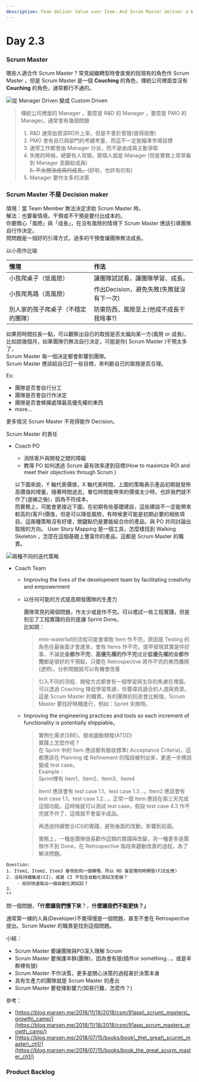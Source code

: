 ```yaml
---
description: Team deliver Value over Item；And Scrum Master deliver a Well-Working Team
---
```


# Day 2.3

### Scrum Master

哪些人適合作 Scrum Master ? 常見組織轉型時會直覺的找現有的角色作 Scrum Master ，但是 Scrum Master 是一個 **Couching** 的角色，傳統公司裡面並沒有 **Couching** 的角色，通常都行不通的。

![&#x5F9E; Manager Driven &#x8B8A;&#x6210; Custom Driven](../.gitbook/assets/img_3031.JPG)

> 傳統公司裡面的 Manager ，要麼是 R&D 的 Manager ，要麼是 PMO 的 Manager。通常會有幾個問題  
> 1. R&D 通常由資深RD升上來，但是不善於管理\(彼得效應\)  
> 2. PMO 會有自已與部門的考績考量，而這不一定能瞄準市場目標  
> 3. 通常工作都會由 Manager 分派，而不是由成員主動爭取  
> 4. 失敗的時候，總要有人背鍋，那個人就是 Manager \(但是實務上常常看到 Manager 丟鍋給成員\)  
> ~~5. 不太關注成員的成長。~~\(好啦，也許有的有\)  
> 6. Manager 要作太多的決策

### Scrum Master 不是 Decision maker

情境：當 Team Member 無法決定求助 Scrum Master 時。  
解法：也要看情境，干預或不干預是要付出成本的。  
你要關心「風險」與「成長」，在沒有風險的情境下 Scrum Master 應該引導團隊自行作決定。  
問問題是一個好的引導方式，過多的干預會讓團隊無法成長。

以小孩作比喻

| 情境 | 作法 |
| :--- | :--- |
| 小孩爬桌子（低風險） | 讓團隊試試看，讓團隊學習、成長。 |
| 小孩爬馬路（高風險） | 作出Decision，避免失敗\(失敗就沒有下一次\) |
| 別人家的孩子爬桌子（不穩定的團隊） | 防東防西，風險至上\(他成不成長干我啥事?\) |

如果把時間拉長一點，可以觀察出自已的取捨是否太偏向某一方\(風險 or 成長\)，  
比如說幾個月，如果團隊仍無法自行決定，可能是你\( Scrum Master \)干預太多了，  
Scrum Master 每一個決定都會影響到團隊。  
Scrum Master 應該給自已訂一些目標，來判斷自已的取捨是否合理。

Ex:

* 團隊是否會自行分工
* 團隊是否會自行作決定
* 團隊是否會蜂擁處理最高優先權的東西
* more…

更多情況 Scrum Master 不見得能作 Decision。

Scrum Master 的責任

* Coach PO

  * 消除客戶與開發之間的障礙
  * 教導 PO 如何透過 Scrum 最有效率達到目標\(How to maximize ROI and meet their objectives through Scrum \) 

  以下圖來說，Y 軸代表價值，X 軸代表時間。上圖的策略表示產品初期就發佈高價值的增量，隨著時間過去，單位時間能帶來的價值太少時，也許我們就不作了\(虛線之後\)，因為不符成本。  
  而實務上，可能會更接近下圖，在初期有些基礎建設，這些建設不一定能帶來較高的\(客戶\)價值，但是可以降低風險，有時候更可能是初期必要的相依項目。這兩種策略沒有好壞，關鍵點仍是要能結合你的產品，與 PO 共同討論出取捨的方向。 User Story Mapping 是一個工具，怎麼樣找到 Walking Skeleton ，怎麼在這個基礎上豐富你的產品，這都是 Scrum Master 的職責。

![&#x5169;&#x7A2E;&#x4E0D;&#x540C;&#x7684;&#x8FED;&#x4EE3;&#x7B56;&#x7565;](../.gitbook/assets/img_3064.JPG)

* Coach Team
  * Improving the lives of the development team by facilitating creativity and empowerment　
  * 以任何可能的方式提高開發團隊的生產力

    團隊常見的兩個問題，作太少或是作不完。可以嚐試一些工程實踐，但是別忘了工程實踐的目的是讓 Sprint Done。  
    比如說：  


    > mini-waterfall的流程可能會導致 Item 作不完，原因是 Testing 的角色在最後面才會進來，會有 Items 作不完，提早發現其實是件好事，不論是**全都作不完**、**高優先權的作不完**或是**低優先權的全都作完**都是很好的干預點，只要在 Retrospective 將作不完的東西攤開\(透明\)，分析問題就可以有機會改善

    > 引入不同的流程、開發方式都會有一個學習與生存的焦慮在裡面。可以透過 Coaching 降低學習焦慮，你要尋找適合的人選與資源，這是 Scrum Master 的職責。有的團隊的抗拒會比較強，Scrum Master 要找好時機進行，例如：Sprint 失敗時。

  * Improving the engineering practices and tools so each increment of functionality is potentially shippiable。   


    > 實例化需求\(SBE\)、驗收趨動開發\(ATDD\)  
    > 實踐上怎麼作呢 ?  
    > 在 Sprint 中的 Item 應該都有驗收標準\( Acceptance Criteria\)，這都應該在 Planning 或 Refinement 的階段被列出來，更進一步應該變成 test case。  
    > Example :   
    > Sprint裡有 Item1、Item2、Item3、Item4
    >
    > Item1 應該會有 test case 1.1，test case 1.2...，Item2 應該會有 test case 1.1，test case 1.2...，正常一個 Item 應該在兩三天完成這個功能。這時候就可以測試  test case，假設 test case 4.3 作不完就不作了，這樣就不會留半成品。
    >
    >
    >
    > 再透過持續整合\(CI\)的實踐，避免後面的改動，影響到前面。
    >
    >   
    > 實務上，一種是團隊很喜歡作這類的實踐與改變，另一種更多是團隊作不到 Done，在 Retrospective 階段來趨動改善的過程，為了解決問題。

```text
Question:
1. Item1、Item2、Item3 會改到同一個模塊，所以 RD 會習慣同時開發(F2E反應)
2. 沒有持續集成(CI)，或是 CI 不包含自動化測試怎麼辦？
    - 如何快速寫出一個自動化測試試？
3. 
** 
```

問一個問題，**「什麼讓我們慢下來**？，**什麼讓我們不能更快？」**

通常第一線的人員\(Developer\)不覺得慢是一個問題，甚至不會在 Retrospective 提出。Scrum Master 的職責是找到這個問題。

小結：

* Scrum Master 要讓團隊與PO深入理解 Scrum 
* Scrum Master 要保護羊群\(團隊\)，因為會有狼\(插件or something...，或是羊群裡有狼\)
* Scrum Master 不作決策，更多是關心決策的過程甚於決策本身
* 具有生產力的團隊就是 Scrum Master 的產出
* Scrum Master 要發揮影響力\(知易行難，怎麼作？\)

參考：

* [https://blog.marsen.me/2018/11/18/2018/csm/91app\_scrum\_masters\_growth\_camp/](https://blog.marsen.me/2018/11/18/2018/csm/91app_scrum_masters_growth_camp/)
* [https://blog.marsen.me/2018/07/15/books/book\_the\_great\_scurm\_master\_ch1/](https://blog.marsen.me/2018/07/15/books/book_the_great_scurm_master_ch1/)

### Product Backlog




